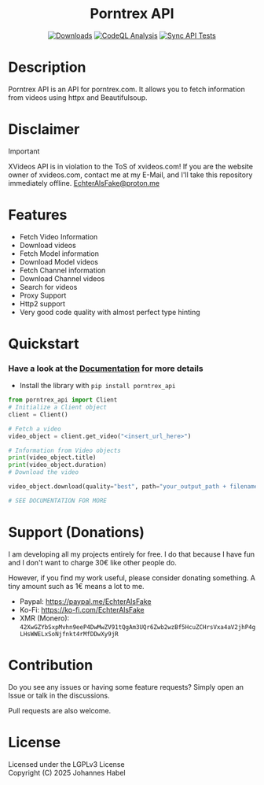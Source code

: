 <h1 align="center">Porntrex API</h1> 

<div align="center">
    <a href="https://pepy.tech/project/porntrex_api"><img src="https://static.pepy.tech/badge/porntrex_api" alt="Downloads"></a>
    <a href="https://github.com/EchterAlsFake/porntrex_api/workflows/"><img src="https://github.com/EchterAlsFake/porntrex_api/workflows/CodeQL/badge.svg" alt="CodeQL Analysis"/></a>
    <a href="https://github.com/EchterAlsFake/porntrex_api/actions/workflows/sync-tests.yml"><img src="https://github.com/EchterAlsFake/porntrex_api/actions/workflows/sync-tests.yml/badge.svg" alt="Sync API Tests"/></a>
</div>

# Description
Porntrex API is an API for porntrex.com. It allows you to fetch information from videos using httpx and Beautifulsoup.

# Disclaimer
> [!IMPORTANT] 
> XVideos API is in violation to the ToS of xvideos.com!
> If you are the website owner of xvideos.com, contact me at my E-Mail, and I'll take this repository immediately offline.
> EchterAlsFake@proton.me

# Features
- Fetch Video Information
- Download videos
- Fetch Model information
- Download Model videos
- Fetch Channel information
- Download Channel videos
- Search for videos
- Proxy Support
- Http2 support
- Very good code quality with almost perfect type hinting

# Quickstart

### Have a look at the [Documentation](https://github.com/EchterAlsFake/API_Docs/blob/master/Porn_APIs/Porntrex.md) for more details
- Install the library with `pip install porntrex_api`


```python
from porntrex_api import Client
# Initialize a Client object
client = Client()

# Fetch a video
video_object = client.get_video("<insert_url_here>")

# Information from Video objects
print(video_object.title)
print(video_object.duration)
# Download the video

video_object.download(quality="best", path="your_output_path + filename")

# SEE DOCUMENTATION FOR MORE
```

# Support (Donations)
I am developing all my projects entirely for free. I do that because I have fun and I don't want
to charge 30€ like other people do.

However, if you find my work useful, please consider donating something. A tiny amount such as 1€
means a lot to me.

- Paypal: https://paypal.me/EchterAlsFake
- Ko-Fi: https://ko-fi.com/EchterAlsFake
- XMR (Monero): `42XwGZYbSxpMvhn9eeP4DwMwZV91tQgAm3UQr6Zwb2wzBf5HcuZCHrsVxa4aV2jhP4gLHsWWELxSoNjfnkt4rMfDDwXy9jR`


# Contribution
Do you see any issues or having some feature requests? Simply open an Issue or talk
in the discussions.

Pull requests are also welcome.

# License
Licensed under the LGPLv3 License
<br>Copyright (C) 2025 Johannes Habel
